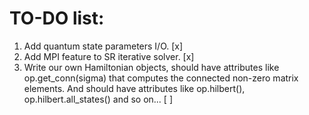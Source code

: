 # TO-DO list:

1. Add quantum state parameters I/O. [x]
2. Add MPI feature to SR iterative solver. [x]
3. Write our own Hamiltonian objects, should have attributes like op.get_conn(sigma) that computes the connected non-zero matrix elements. And should have attributes like op.hilbert(), op.hilbert.all_states() and so on... [ ]

